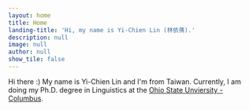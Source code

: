 ```yaml
---
layout: home
title: Home
landing-title: 'Hi, my name is Yi-Chien Lin (林依蒨).'
description: null
image: null
author: null
show_tile: false
---
```


Hi there :) My name is Yi-Chien Lin and I'm from Taiwan. Currently, I am doing my Ph.D. degree in Linguistics at the <a href="https://linguistics.osu.edu/">Ohio State Unviersity - Columbus</a>.
